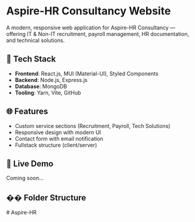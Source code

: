 # Aspire-HR Consultancy Website

A modern, responsive web application for Aspire-HR Consultancy — offering IT & Non-IT recruitment, payroll management, HR documentation, and technical solutions.



## 🔧 Tech Stack

- **Frontend**: React.js, MUI (Material-UI), Styled Components
- **Backend**: Node.js, Express.js
- **Database**: MongoDB
- **Tooling**: Yarn, Vite, GitHub

## 🌐 Features

- Custom service sections (Recruitment, Payroll, Tech Solutions)
- Responsive design with modern UI
- Contact form with email notification
- Fullstack structure (client/server)

## 🚀 Live Demo

Coming soon...

## �� Folder Structure
#   A s p i r e - H R 
 
 
